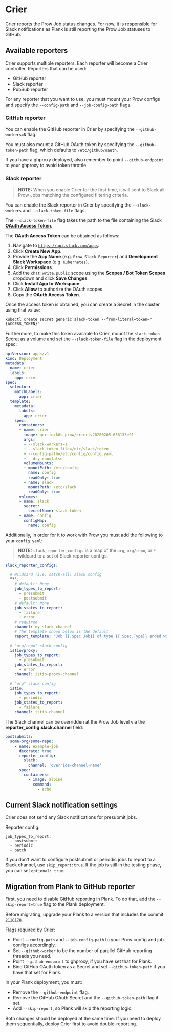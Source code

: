 # Crier

Crier reports the Prow Job status changes. For now, it is responsible for Slack notifications as Plank is still reporting the Prow Job statuses to GitHub.

## Available reporters

Crier supports multiple reporters. Each reporter will become a Crier controller. Reporters that can be used:
- GitHub reporter
- Slack reporter
- PubSub reporter

For any reporter that you want to use, you must mount your Prow configs and specify the `--config-path` and `--job-config-path` flags.

### GitHub reporter

You can enable the GitHub reporter in Crier by specifying the `--github-workers=N` flag.

You must also mount a GitHub OAuth token by specifying the `--github-token-path` flag, which defaults to `/etc/github/oauth`.

If you have a ghproxy deployed, also remember to point `--github-endpoint` to your ghproxy to avoid token throttle.

### Slack reporter

> **NOTE:** When you enable Crier for the first time, it will sent to Slack all Prow Jobs matching the configured filtering criteria.

You can enable the Slack reporter in Crier by specifying the `--slack-workers` and `--slack-token-file` flags.

The `--slack-token-file` flag takes the path to the file containing the Slack [**OAuth Access Token**](https://api.slack.com/docs/oauth).

The **OAuth Access Token** can be obtained as follows:

1. Navigate to [`https://api.slack.com/apps`](https://api.slack.com/apps).
1. Click **Create New App**.
1. Provide the **App Name** (e.g. `Prow Slack Reporter`) and **Development Slack Workspace** (e.g. `Kubernetes`).
1. Click **Permissions**.
1. Add the `chat:write.public` scope using the **Scopes / Bot Token Scopes** dropdown and click **Save Changes**.
1. Click **Install App to Workspace**.
1. Click **Allow** to authorize the OAuth scopes.
1. Copy the **OAuth Access Token**.

Once the access token is obtained, you can create a Secret in the cluster using that value:

```shell
kubectl create secret generic slack-token --from-literal=token="{ACCESS_TOKEN}"
```

Furthermore, to make this token available to Crier, mount the `slack-token` Secret as a volume and set the `--slack-token-file` flag in the deployment spec:

```yaml
apiVersion: apps/v1
kind: Deployment
metadata:
  name: crier
  labels:
    app: crier
spec:
  selector:
    matchLabels:
      app: crier
  template:
    metadata:
      labels:
        app: crier
    spec:
      containers:
      - name: crier
        image: gcr.io/k8s-prow/crier:v20200205-656133e91
        args:
        - --slack-workers=1
        - --slack-token-file=/etc/slack/token
        - --config-path=/etc/config/config.yaml
        - --dry-run=false
        volumeMounts:
        - mountPath: /etc/config
          name: config
          readOnly: true
        - name: slack
          mountPath: /etc/slack
          readOnly: true
      volumes:
      - name: slack
        secret:
          secretName: slack-token
      - name: config
        configMap:
          name: config
```

Additionally, in order for it to work with Prow you must add the following to your `config.yaml`:

> **NOTE:** `slack_reporter_configs` is a map of the `org`, `org/repo`, or `*` wildcard to a set of Slack reporter configs.

```yaml
slack_reporter_configs:

  # Wildcard (i.e. catch-all) slack config
  "*":
    # default: None
    job_types_to_report:
      - presubmit
      - postsubmit
    # default: None
    job_states_to_report:
      - failure
      - error
    # required
    channel: my-slack-channel
    # The template shown below is the default
    report_template: "Job {{.Spec.Job}} of type {{.Spec.Type}} ended with state {{.Status.State}}. <{{.Status.URL}}|View logs>"

  # "org/repo" slack config
  istio/proxy:
    job_types_to_report:
      - presubmit
    job_states_to_report:
      - error
    channel: istio-proxy-channel

  # "org" slack config
  istio:
    job_types_to_report:
      - periodic
    job_states_to_report:
      - failure
    channel: istio-channel
```

The Slack channel can be overridden at the Prow Job level via the **reporter_config.slack.channel** field:

```yaml
postsubmits:
  some-org/some-repo:
    - name: example-job
      decorate: true
      reporter_config:
        slack:
          channel: 'override-channel-name'
      spec:
        containers:
          - image: alpine
            command:
              - echo
```

## Current Slack notification settings

Crier does not send any Slack notifications for presubmit jobs.

Reporter config:

```
job_types_to_report:
  - postsubmit
  - periodic
  - batch
```

If you don't want to configure postsubmit or periodic jobs to report to a Slack channel, use `skip_report:true`.
If the job is still in the testing phase, you can set `optional: true`.

## Migration from Plank to GitHub reporter

First, you need to disable GitHub reporting in Plank. To do that, add the `--skip-report=true` flag to the Plank deployment.

Before migrating, upgrade your Plank to a version that includes the commit [`2118178`](https://github.com/kubernetes/test-infra/pull/10975/commits/211817826fc3c4f3315a02e46f3d6aa35573d22f).

Flags required by Crier:
- Point `--config-path` and `--job-config-path` to your Prow config and job configs accordingly.
- Set `--github-worker` to be the number of parallel GitHub reporting threads you need.
- Point `--github-endpoint` to ghproxy, if you have set that for Plank.
- Bind GitHub OAuth token as a Secret and set `--github-token-path` if you have that set for Plank.

In your Plank deployment, you must:
- Remove the `--github-endpoint` flag.
- Remove the GitHub OAuth Secret and the `--github-token-path` flag if set.
- Add `--skip-report`, so Plank will skip the reporting logic.

Both changes should be deployed at the same time. If you need to deploy them sequentially, deploy Crier first to avoid double-reporting.
